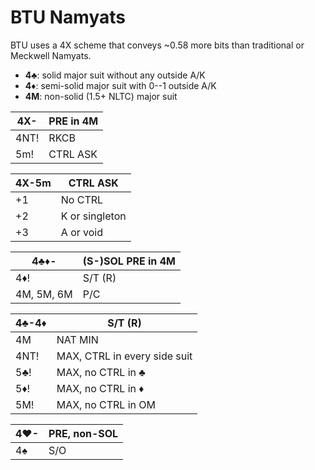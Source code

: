 # BTU Namyats

BTU uses a 4X scheme that conveys ~0.58 more bits than traditional or Meckwell
Namyats.

- **4♣**: solid major suit without any outside A/K
- **4♦**: semi-solid major suit with 0--1 outside A/K
- **4M**: non-solid (1.5+ NLTC) major suit

| 4X-  | PRE in 4M |
|------|-----------|
| 4NT! | RKCB      |
| 5m!  | CTRL ASK  |

| 4X-5m | CTRL ASK |
|-------|----------|
| +1    | No CTRL
| +2    | K or singleton
| +3    | A or void

| 4♣♦-       | (S-)SOL PRE in 4M |
|------------|-------------------|
| 4♦!        | S/T (R)           |
| 4M, 5M, 6M | P/C               |

| 4♣-4♦ | S/T (R) |
|-------|---------|
| 4M    | NAT MIN
| 4NT!  | MAX, CTRL in every side suit
| 5♣!   | MAX, no CTRL in ♣
| 5♦!   | MAX, no CTRL in ♦
| 5M!   | MAX, no CTRL in OM

| 4♥- | PRE, non-SOL |
|-----|--------------|
| 4♠  | S/O          |
